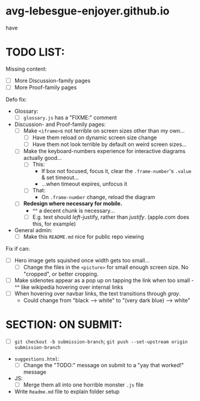 # avg-lebesgue-enjoyer.github.io
have



# TODO LIST:

Missing content:
  - [ ] More Discussion-family pages
  - [ ] More Proof-family pages

Defo fix:
  - Glossary:
    - [ ] `glossary.js` has a "FIXME:" comment
  - Discussion- and Proof-family pages:
    - [ ] Make `<iframe>`s not terrible on screen sizes other than my own...
      - [ ] Have them reload on dynamic screen size change
      - [ ] Have them not look terrible by default on weird screen sizes...
    - [ ] Make the keyboard-numbers experience for interactive diagrams actually good...
      - [ ] This:
        - If box not focused, focus it, clear the `.frame-number`'s `.value` & set timeout...
        - ...when timeout expires, unfocus it
      - [ ] That:
        - On `.frame-number` change, reload the diagram
    - [ ] **Redesign where necessary for mobile.**
        - ^^ a decent chunk is necessary...
        - [ ] E.g. text should *left*-justify, rather than *justify*. (apple.com does this, for example)
  - General admin:
    - [ ] Make this `README.md` nice for public repo viewing

Fix if can:
  - [ ] Hero image gets squished once width gets too small...
    - [ ] Change the files in the `<picture>` for small enough screen size. No "cropped", or better cropping.
  - [ ] Make sidenotes appear as a pop up on tapping the link when too small
        - ^^ like wikipedia hovering over internal links
  - [ ] When hovering over navbar links, the text transitions through *gray*. 
    - Could change from "black --> white" to "(very dark blue) --> white"



# SECTION: ON SUBMIT:
  - [ ] `git checkout -b submission-branch`; `git push --set-upstream origin submission-branch`
  - `suggestions.html`:
    - [ ] Change the "TODO:" message on submit to a "yay that worked!" message
  - JS:
    - [ ] Merge them all into one horrible monster `.js` file
  - Write `Readme.md` file to explain folder setup
